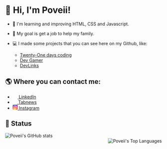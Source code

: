 # 👋 Hi, I'm Poveii!

- 🌱 I'm learning and improving HTML, CSS and Javascript.

- 🎯 My goal is get a job to help my family.

- 💻 I made some projects that you can see here on my Github, like:
  * <a href="https://github.com/Poveii/21DiasdeCodigo" target="_blank" rel="noreferrer noopener">Twenty-One days coding</a>
  * <a href="https://github.com/Poveii/dev-gamer" target="_blank" rel="noreferrer noopener">Dev Gamer</a>
  * <a href="https://github.com/Poveii/devlinks" target="_blank" rel="noreferrer noopener">DevLinks</a>

## 🌎 Where you can contact me:

- <a href="https://www.linkedin.com/in/poveii/" target="_blank" rel="noreferrer noopener">
    <img src="https://cdn.jsdelivr.net/gh/devicons/devicon/icons/linkedin/linkedin-original.svg" style="width: 16px; height: 16px" /> 
    LinkedIn
  </a>

- <a href="https://www.tabnews.com.br/Poveii/" target="_blank" rel="noreferrer noopener">
    <img src="https://raw.githubusercontent.com/agjunior/tabnews-browser/e82fc22ed31e897730ca15aca709e01de7e8edb9/images/logo.svg" style="width: 14px; height: 14px" /> 
    Tabnews
  </a>
  
- <a href="https://www.instagram.com/poveiii/" target="_blank" rel="noreferrer noopener">
    <img src="https://raw.githubusercontent.com/edent/SuperTinyIcons/master/images/svg/instagram.svg" style="width: 16px; height: 16px" />
    Instagram
  </a>

## 📃 Status

<img align="left" src="https://github-readme-stats.vercel.app/api?username=poveii&theme=swift&show_icons=true" alt="Poveii's GitHub stats" style="width: 420px;"/>
    
<a href="https://github.com/poveii/github-readme-stats" target="_blank" rel="noreferrer noopener">
  <img align="right" src="https://github-readme-stats.vercel.app/api/top-langs/?username=poveii&layout=compact&theme=swift" alt="Poveii's Top Languages" />
</a>

